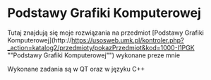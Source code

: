 # Podstawy Grafiki Komputerowej

Tutaj znajdują się moje rozwiązania na przedmiot [Podstawy Grafiki Komputerowej](http://https://usosweb.umk.pl/kontroler.php?_action=katalog2/przedmioty/pokazPrzedmiot&kod=1000-I1PGK ""Podstawy Grafiki Komputerowej"") wykonane preze mnie

Wykonane zadania są w QT oraz w języku C++
